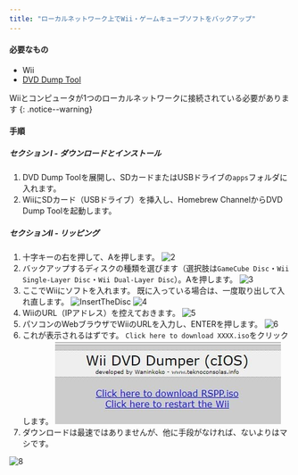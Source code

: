 ```yaml
---
title: "ローカルネットワーク上でWii・ゲームキューブソフトをバックアップ"
---
```


#### 必要なもの

* Wii
* [DVD Dump Tool](/assets/files/DVDDumpTool.zip)

Wiiとコンピュータが1つのローカルネットワークに接続されている必要があります
{: .notice--warning}

#### 手順

##### セクション I - ダウンロードとインストール

1. DVD Dump Toolを展開し、SDカードまたはUSBドライブの`apps`フォルダに入れます。
1. WiiにSDカード（USBドライブ）を挿入し、Homebrew ChannelからDVD Dump Toolを起動します。

##### セクションII - リッピング

1. 十字キーの右を押して、Aを押します。 ![2](/images/DumpDiscs_LAN/2.png)
1. バックアップするディスクの種類を選びます（選択肢は`GameCube Disc`・`Wii Single-Layer Disc`・`Wii Dual-Layer Disc`）。Aを押します。 ![3](/images/DumpDiscs_LAN/3.png)
1. ここでWiiにソフトを入れます。 既に入っている場合は、一度取り出して入れ直します。 ![InsertTheDisc](/images/DumpDiscs_LAN/insertthedisc.jpg) ![4](/images/DumpDiscs_LAN/4.png)
1. WiiのURL（IPアドレス）を控えておきます。 ![5](/images/DumpDiscs_LAN/5.png)
1. パソコンのWebブラウザでWiiのURLを入力し、ENTERを押します。 ![6](/images/DumpDiscs_LAN/6.png)
1. これが表示されるはずです。 `Click here to download XXXX.iso`をクリックします。 ![7](/images/DumpDiscs_LAN/7.jpg)
1. ダウンロードは最速ではありませんが、他に手段がなければ、ないよりはマシです。

![8](/images/DumpDiscs_LAN/8.PNG)
